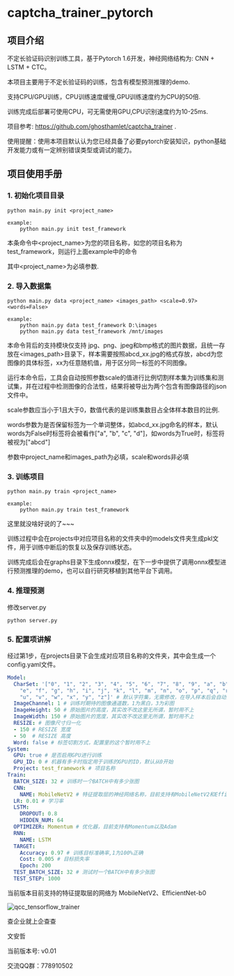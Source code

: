 # captcha_trainer_pytorch

## 项目介绍

不定长验证码识别训练工具，基于Pytorch 1.6开发，神经网络结构为: CNN + LSTM + CTC。

本项目主要用于不定长验证码的训练，包含有模型预测推理的demo.

支持CPU/GPU训练，CPU训练速度缓慢,GPU训练速度约为CPU的50倍.

训练完成后部署可使用CPU，可无需使用GPU,CPU识别速度约为10-25ms.

项目参考: https://github.com/ghosthamlet/captcha_trainer .

使用提醒：使用本项目默认认为您已经具备了必要pytorch安装知识，python基础开发能力或有一定辨别错误类型或调试的能力。

## 项目使用手册

### 1. 初始化项目目录

```shell script
python main.py init <project_name>

example:
    python main.py init test_framework
```

本条命令中<project_name>为您的项目名称，如您的项目名称为test_framework，则运行上面example中的命令

其中<project_name>为必填参数.

### 2. 导入数据集

```shell script
python main.py data <project_name> <images_path> <scale=0.97> <words=False>

example:
    python main.py data test_framework D:\images
    python main.py data test_framework /mnt/images
```

本命令背后的支持模块仅支持 jpg、png、jpeg和bmp格式的图片数据，且统一存放在<images_path>目录下，样本需要按照abcd_xx.jpg的格式存放，abcd为您图像的具体标签，xx为任意随机值，用于区分同一标签的不同图像。

运行本命令后，工具会自动按照参数scale的值进行比例切割样本集为训练集和测试集，并在过程中检测图像的合法性，结果将被导出为两个包含有图像路径的json文件中。

scale参数应当小于1且大于0，数值代表的是训练集数目占全体样本数目的比例.

words参数为是否保留标签为一个单词整体，如abcd_xx.jpg命名的样本，默认words为False时标签将会被看作["a", "b", "c", "d"]，如words为True时，标签将被视为["abcd"]

参数中project_name和images_path为必填，scale和words非必填

### 3. 训练项目

```shell script
python main.py train <project_name>

example:
    python main.py train test_framework
```
这里就没啥好说的了~~~

训练过程中会在projects中对应项目名称的文件夹中的models文件夹生成pkl文件，用于训练中断后的恢复以及保存训练状态。

训练完成后会在graphs目录下生成onnx模型，在下一步中提供了调用onnx模型进行预测推理的demo，也可以自行研究移植到其他平台下调用。

### 4. 推理预测

修改server.py

```shell script
python server.py
```

### 5. 配置项讲解

经过第1步，在projects目录下会生成对应项目名称的文件夹，其中会生成一个config.yaml文件。

```yaml
Model:
  CharSet: '["0", "1", "2", "3", "4", "5", "6", "7", "8", "9", "a", "b", "c", "d",
    "e", "f", "g", "h", "i", "j", "k", "l", "m", "n", "o", "p", "q", "r", "s", "t",
    "u", "v", "w", "x", "y", "z"]' # 默认字符集，无需修改，在导入样本后会自动更新此项
  ImageChannel: 1 # 训练时期待的图像通道数，1为黑白，3为彩图
  ImageHeight: 50 # 原始图片的高度，其实改不改这里无所谓，暂时用不上
  ImageWidth: 150 # 原始图片的宽度，其实改不改这里无所谓，暂时用不上
  RESIZE: # 图像尺寸归一化
  - 150 # RESIZE 宽度
  - 50  # RESIZE 高度
  Word: false # 标签切割方式，配置里的这个暂时用不上
System:
  GPU: true # 是否启用GPU进行训练
  GPU_ID: 0 # 机器有多卡时指定用于训练的GPU的ID，默认从0开始
  Project: test_framework # 项目名称
Train:
  BATCH_SIZE: 32 # 训练时一个BATCH中有多少张图
  CNN:
    NAME: MobileNetV2 # 特征提取层的神经网络名称，目前支持有MobileNetV2和EfficientNet-b0
  LR: 0.01 # 学习率
  LSTM:
    DROPOUT: 0.8
    HIDDEN_NUM: 64
  OPTIMIZER: Momentum # 优化器，目前支持有Momentum以及Adam
  RNN:
    NAME: LSTM
  TARGET:
    Accuracy: 0.97 # 训练目标准确率,1为100%正确
    Cost: 0.005 # 目标损失率
    Epoch: 200
  TEST_BATCH_SIZE: 32 # 测试时一个BATCH中有多少张图
  TEST_STEP: 1000 

```

当前版本目前支持的特征提取层的网络为 MobileNetV2、EfficientNet-b0

![qcc_tensorflow_trainer](https://ss0.bdstatic.com/-0U0bnSm1A5BphGlnYG/tam-ogel/1d3df1d8e4b4ca973ca5e8d0cbe84c26_121_121.jpg)

查企业就上企查查

文安哲

当前版本号: v0.01

交流QQ群：778910502
